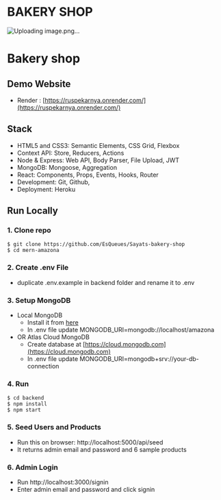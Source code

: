 # BAKERY SHOP

![Uploading image.png…]()


# Bakery shop




## Demo Website

-  Render : [https://ruspekarnya.onrender.com/](https://ruspekarnya.onrender.com/)

## Stack

- HTML5 and CSS3: Semantic Elements, CSS Grid, Flexbox
- Context API: Store, Reducers, Actions
- Node & Express: Web API, Body Parser, File Upload, JWT
- MongoDB: Mongoose, Aggregation
- React: Components, Props, Events, Hooks, Router
- Development:  Git, Github,
- Deployment: Heroku

## Run Locally

### 1. Clone repo

```
$ git clone https://github.com/EsQueues/Sayats-bakery-shop
$ cd mern-amazona
```

### 2. Create .env File

- duplicate .env.example in backend folder and rename it to .env

### 3. Setup MongoDB

- Local MongoDB
  - Install it from [here](https://www.mongodb.com/try/download/community)
  - In .env file update MONGODB_URI=mongodb://localhost/amazona
- OR Atlas Cloud MongoDB
  - Create database at [https://cloud.mongodb.com](https://cloud.mongodb.com)
  - In .env file update MONGODB_URI=mongodb+srv://your-db-connection

### 4. Run 

```
$ cd backend
$ npm install
$ npm start
```


### 5. Seed Users and Products

- Run this on browser: http://localhost:5000/api/seed
- It returns admin email and password and 6 sample products

### 6. Admin Login

- Run http://localhost:3000/signin
- Enter admin email and password and click signin






